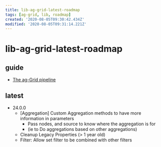 ```yaml
---
title: lib-ag-grid-latest-roadmap
tags: [ag-grid, lib, roadmap]
created: '2020-08-05T09:30:42.434Z'
modified: '2020-08-05T09:31:14.221Z'
---
```


# lib-ag-grid-latest-roadmap

## guide

- [The ag-Grid pipeline](https://www.ag-grid.com/ag-grid-pipeline/)

## latest

- 24.0.0
  - [Aggregation] Custom Aggregation methods to have more information in parameters 
    - Pass nodes, and source to know where the aggregation is for 
    - (ie to Do aggregations based on other aggregations)
  - Cleanup Legacy Properties (> 1 year old)
  - Filter: Allow set filter to be combined with other filters
